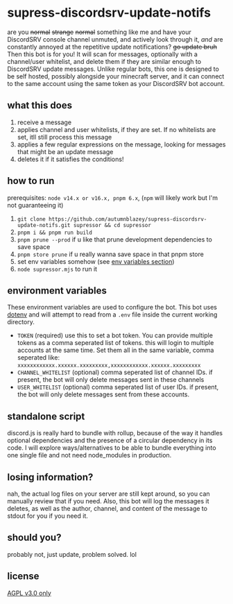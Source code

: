 # supress-discordsrv-update-notifs

are you ~~normal~~ ~~strange~~ ~~normal~~ something like me and have your DiscordSRV console channel unmuted, and actively look through it, *and* are constantly annoyed at the repetitive update notifications? ~~go update bruh~~ Then this bot is for you! It will scan for messages, optionally with a channel/user whitelist, and delete them if they are similar enough to DiscordSRV update messages. Unlike regular bots, this one is designed to be self hosted, possibly alongside your minecraft server, and it can connect to the same account using the same token as your DiscordSRV bot account.

## what this does

1. receive a message
2. applies channel and user whitelists, if they are set. If no whitelists are set, itll still process this message
3. applies a few regular expressions on the message, looking for messages that might be an update message
4. deletes it if it satisfies the conditions!

## how to run

prerequisites: `node v14.x or v16.x, pnpm 6.x`, (`npm` will likely work but I'm not guaranteeing it)

1. `git clone https://github.com/autumnblazey/supress-discordsrv-update-notifs.git supressor && cd supressor`
2. `pnpm i && pnpm run build`
3. `pnpm prune --prod` if u like that prune development dependencies to save space
4. `pnpm store prune` if u really wanna save space in that pnpm store
5. set env variables somehow (see [env variables section](#environment-variables))
6. `node supressor.mjs` to run it

## environment variables

These environment variables are used to configure the bot. This bot uses [dotenv](https://www.npmjs.com/package/dotenv) and will attempt to read from a `.env` file inside the current working directory.

- `TOKEN` (required) use this to set a bot token. You can provide multiple tokens as a comma seperated list of tokens. this will login to multiple accounts at the same time. Set them all in the same variable, comma seperated like: `xxxxxxxxxxxx.xxxxxx.xxxxxxxxx,xxxxxxxxxxxx.xxxxxx.xxxxxxxxx`
- `CHANNEL_WHITELIST` (optional) comma seperated list of channel IDs. if present, the bot will only delete messages sent in these channels
- `USER_WHITELIST` (optional) comma seperated list of user IDs. if present, the bot will only delete messages sent from these accounts.

## standalone script

discord.js is really hard to bundle with rollup, because of the way it handles optional dependencies and the presence of a circular dependency in its code. I will explore ways/alternatives to be able to bundle everything into one single file and not need node_modules in production.

## losing information?

nah, the actual log files on your server are still kept around, so you can manually review that if you need. Also, this bot will log the messages it deletes, as well as the author, channel, and content of the message to stdout for you if you need it.

## should you?

probably not, just update, problem solved. lol

## license

[AGPL v3.0 only](LICENSE)
